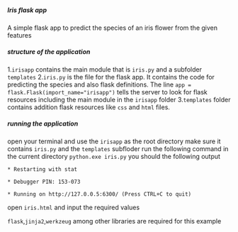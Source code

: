 ##### Iris flask app
A simple flask app to predict the species of an iris flower from the given features

##### structure of the application
1.`irisapp` contains the main module that is `iris.py` and a subfolder `templates`
2.`iris.py` is the file for the flask app. It contains the code for predicting the species and also flask definitions. The line `app = flask.Flask(import_name="irisapp")` tells the server to look for flask resources including the main module in the `irisapp` folder
3.`templates` folder contains addition flask resources like `css`  and `html` files.
##### running the application
open your terminal and use the `irisapp` as the root directory make sure it contains `iris.py` and the `templates` subfloder
run the following command in the current directory
`python.exe iris.py`
you should the following output                                                                            

`* Restarting with stat`

`* Debugger PIN: 153-073`

`* Running on http://127.0.0.5:6300/ (Press CTRL+C to quit)`

open `iris.html` and input the required values

`flask`,`jinja2`,`werkzeug` among other libraries are required for this example


